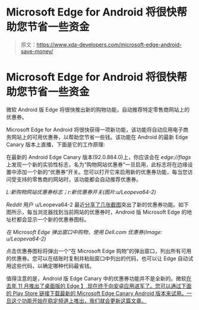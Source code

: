 # Microsoft Edge for Android 将很快帮助您节省一些资金

> 原文：<https://www.xda-developers.com/microsoft-edge-android-save-money/>

# Microsoft Edge for Android 将很快帮助您节省一些资金

微软 Android 版 Edge 将很快推出新的购物功能，自动推荐特定零售商网站上的优惠券。

Microsoft Edge for Android 将很快获得一项新功能，该功能将自动应用电子商务网站上的可用优惠券，以帮助您节省一些钱。该功能在 Android 的最新 Edge Canary 版本上直播，下面是它的工作原理:

在最新的 Android Edge Canary 版本(92.0.884.0)上，你应该会在 *edge://flags* 上发现一个新的实验性标志，名为“购物网站优惠券”一旦启用，此标志将在边缘设置中添加一个新的“优惠券”开关。您可以打开它来启用新的优惠券功能，每当您访问受支持的零售商的网站时，该功能都会自动推荐优惠券。

*L:新购物网站优惠券标志；r:新优惠券开关(图片:u/Leopeva64-2)*

*Reddit* 用户 u/Leopeva64-2 最近[分享了几张截图](https://www.reddit.com/r/MicrosoftEdge/comments/n9gxrm/microsoft_brings_the_shopping_feature_to_edge_for/)突出了新的优惠券功能。如下图所示，每当浏览器找到当前网站的优惠券时，Android 版 Microsoft Edge 的地址栏都会显示一个新的优惠券图标。

*在 Microsoft Edge 弹出窗口中购物，使用 Dell.com 优惠券(Image: u/Leopeva64-2)*

点击优惠券图标将弹出一个“在 Microsoft Edge 购物”的弹出窗口，列出所有可用的优惠券。您可以在结账时复制并粘贴窗口中列出的代码，也可以让 Edge 自动试用这些代码，以确定哪种代码最省钱。

值得注意的是，Android 版 Edge Canary 中的优惠券功能并不是全新的。微软[在去年 11 月推出了桌面版的 Edge 】,现在终于向安卓应用进军了。您可以通过下面的 Play Store 链接下载最新的 Microsoft Edge Canary Android 版本来试用。一旦这个功能开始在稳定频道上推出，我们就会更新这篇文章。](https://www.theverge.com/2020/11/19/21575038/microsoft-edge-coupons-promo-codes-feature-pdf-annotation-screenshot-inking)